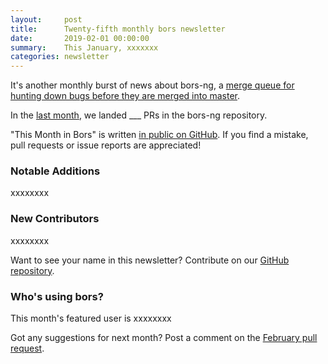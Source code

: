 ```yaml
---
layout:     post
title:      Twenty-fifth monthly bors newsletter
date:       2019-02-01 00:00:00
summary:    This January, xxxxxxx
categories: newsletter
---
```


It's another monthly burst of news about bors-ng, a [merge queue for hunting down bugs before they are merged into master](https://nmattia.com/posts/2019-01-08-hunt-bugs-down-before-they-are-merged.html).

In the [last month](https://github.com/bors-ng/bors-ng/pulls?utf8=%E2%9C%93&q=is%3Apr%20is%3Aclosed%20closed%3A2019-01-01..2019-01-31),
we landed ___ PRs in the bors-ng repository.

"This Month in Bors" is written [in public on GitHub][GitHub for TMiB].
If you find a mistake, pull requests or issue reports are appreciated!

[GitHub for TMiB]: https://github.com/bors-ng/bors-ng.github.io


### Notable Additions

xxxxxxxx


### New Contributors

xxxxxxxx

Want to see your name in this newsletter? Contribute on our [GitHub repository](https://github.com/bors-ng/bors-ng).


### Who's using bors?

This month's featured user is xxxxxxxx

Got any suggestions for next month?
Post a comment on the [February pull request](https://github.com/bors-ng/bors-ng.github.io/pull/70).
